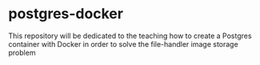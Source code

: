 # postgres-docker
This repository will be dedicated to the teaching how to create a Postgres container with Docker in order to solve the file-handler image storage problem
